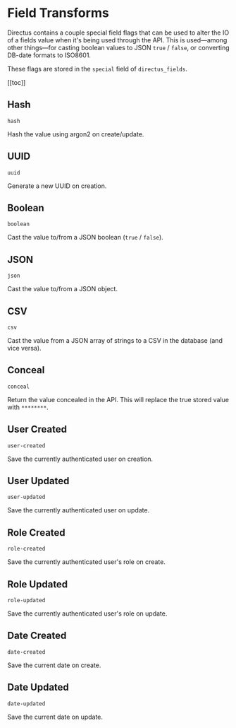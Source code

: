 # Field Transforms

Directus contains a couple special field flags that can be used to alter the IO of a fields value when it's being used
through the API. This is used—among other things—for casting boolean values to JSON `true` / `false`, or converting
DB-date formats to ISO8601.

These flags are stored in the `special` field of `directus_fields`.

[[toc]]

## Hash

`hash`

Hash the value using argon2 on create/update.

## UUID

`uuid`

Generate a new UUID on creation.

## Boolean

`boolean`

Cast the value to/from a JSON boolean (`true` / `false`).

## JSON

`json`

Cast the value to/from a JSON object.

## CSV

`csv`

Cast the value from a JSON array of strings to a CSV in the database (and vice versa).

## Conceal

`conceal`

Return the value concealed in the API. This will replace the true stored value with `********`.

## User Created

`user-created`

Save the currently authenticated user on creation.

## User Updated

`user-updated`

Save the currently authenticated user on update.

## Role Created

`role-created`

Save the currently authenticated user's role on create.

## Role Updated

`role-updated`

Save the currently authenticated user's role on update.

## Date Created

`date-created`

Save the current date on create.

## Date Updated

`date-updated`

Save the current date on update.
